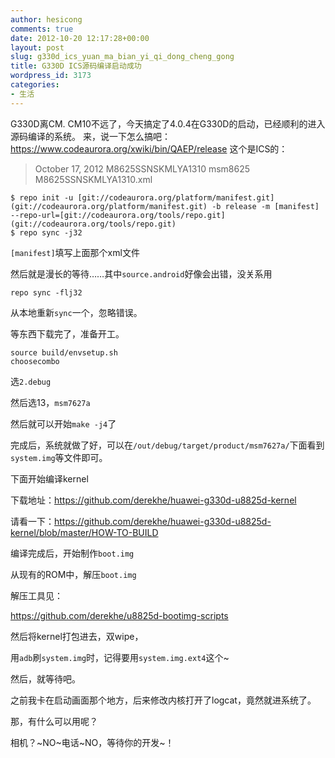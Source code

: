 ```yaml
---
author: hesicong
comments: true
date: 2012-10-20 12:17:28+00:00
layout: post
slug: g330d_ics_yuan_ma_bian_yi_qi_dong_cheng_gong
title: G330D ICS源码编译启动成功
wordpress_id: 3173
categories:
- 生活
---
```


G330D离CM. CM10不远了，今天搞定了4.0.4在G330D的启动，已经顺利的进入源码编译的系统。
来，说一下怎么搞吧：
https://www.codeaurora.org/xwiki/bin/QAEP/release
这个是ICS的：

> October 17, 2012
> M8625SSNSKMLYA1310
> msm8625
> M8625SSNSKMLYA1310.xml

```
$ repo init -u [git://codeaurora.org/platform/manifest.git](git://codeaurora.org/platform/manifest.git) -b release -m [manifest] --repo-url=[git://codeaurora.org/tools/repo.git](git://codeaurora.org/tools/repo.git)
$ repo sync -j32
```

`[manifest]`填写上面那个xml文件

然后就是漫长的等待……其中`source.android`好像会出错，没关系用

```
repo sync -flj32
```

从本地重新`sync`一个，忽略错误。

等东西下载完了，准备开工。

```
source build/envsetup.sh
choosecombo
```

选`2.debug`

然后选13，`msm7627a`

然后就可以开始`make -j4`了

完成后，系统就做了好，可以在`/out/debug/target/product/msm7627a/`下面看到`system.img`等文件即可。

下面开始编译kernel

下载地址：https://github.com/derekhe/huawei-g330d-u8825d-kernel

请看一下：https://github.com/derekhe/huawei-g330d-u8825d-kernel/blob/master/HOW-TO-BUILD

编译完成后，开始制作`boot.img`

从现有的ROM中，解压`boot.img`

解压工具见：

https://github.com/derekhe/u8825d-bootimg-scripts

然后将kernel打包进去，双wipe，

用`adb`刷`system.img`时，记得要用`system.img.ext4`这个~

然后，就等待吧。

之前我卡在启动画面那个地方，后来修改内核打开了logcat，竟然就进系统了。

那，有什么可以用呢？

相机？~NO~电话~NO，等待你的开发~！
